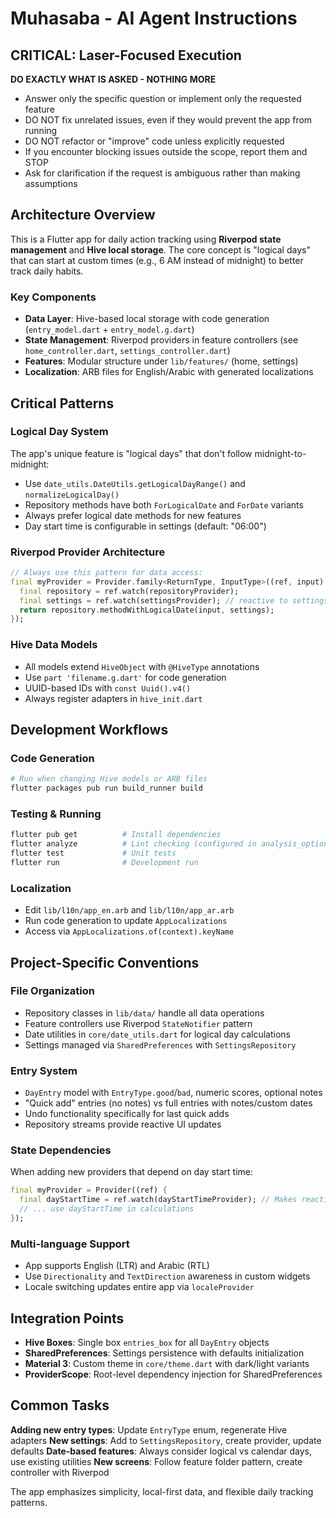 # Muhasaba - AI Agent Instructions

## CRITICAL: Laser-Focused Execution

**DO EXACTLY WHAT IS ASKED - NOTHING MORE**

- Answer only the specific question or implement only the requested feature
- DO NOT fix unrelated issues, even if they would prevent the app from running
- DO NOT refactor or "improve" code unless explicitly requested
- If you encounter blocking issues outside the scope, report them and STOP
- Ask for clarification if the request is ambiguous rather than making assumptions

## Architecture Overview

This is a Flutter app for daily action tracking using **Riverpod state management** and **Hive local storage**. The core concept is "logical days" that can start at custom times (e.g., 6 AM instead of midnight) to better track daily habits.

### Key Components

- **Data Layer**: Hive-based local storage with code generation (`entry_model.dart` + `entry_model.g.dart`)
- **State Management**: Riverpod providers in feature controllers (see `home_controller.dart`, `settings_controller.dart`)
- **Features**: Modular structure under `lib/features/` (home, settings)
- **Localization**: ARB files for English/Arabic with generated localizations

## Critical Patterns

### Logical Day System

The app's unique feature is "logical days" that don't follow midnight-to-midnight:

- Use `date_utils.DateUtils.getLogicalDayRange()` and `normalizeLogicalDay()`
- Repository methods have both `ForLogicalDate` and `ForDate` variants
- Always prefer logical date methods for new features
- Day start time is configurable in settings (default: "06:00")

### Riverpod Provider Architecture

```dart
// Always use this pattern for data access:
final myProvider = Provider.family<ReturnType, InputType>((ref, input) {
  final repository = ref.watch(repositoryProvider);
  final settings = ref.watch(settingsProvider); // reactive to settings changes
  return repository.methodWithLogicalDate(input, settings);
});
```

### Hive Data Models

- All models extend `HiveObject` with `@HiveType` annotations
- Use `part 'filename.g.dart'` for code generation
- UUID-based IDs with `const Uuid().v4()`
- Always register adapters in `hive_init.dart`

## Development Workflows

### Code Generation

```bash
# Run when changing Hive models or ARB files
flutter packages pub run build_runner build
```

### Testing & Running

```bash
flutter pub get          # Install dependencies
flutter analyze          # Lint checking (configured in analysis_options.yaml)
flutter test             # Unit tests
flutter run              # Development run
```

### Localization

- Edit `lib/l10n/app_en.arb` and `lib/l10n/app_ar.arb`
- Run code generation to update `AppLocalizations`
- Access via `AppLocalizations.of(context).keyName`

## Project-Specific Conventions

### File Organization

- Repository classes in `lib/data/` handle all data operations
- Feature controllers use Riverpod `StateNotifier` pattern
- Date utilities in `core/date_utils.dart` for logical day calculations
- Settings managed via `SharedPreferences` with `SettingsRepository`

### Entry System

- `DayEntry` model with `EntryType.good`/`bad`, numeric scores, optional notes
- "Quick add" entries (no notes) vs full entries with notes/custom dates
- Undo functionality specifically for last quick adds
- Repository streams provide reactive UI updates

### State Dependencies

When adding new providers that depend on day start time:

```dart
final myProvider = Provider((ref) {
  final dayStartTime = ref.watch(dayStartTimeProvider); // Makes reactive
  // ... use dayStartTime in calculations
});
```

### Multi-language Support

- App supports English (LTR) and Arabic (RTL)
- Use `Directionality` and `TextDirection` awareness in custom widgets
- Locale switching updates entire app via `localeProvider`

## Integration Points

- **Hive Boxes**: Single box `entries_box` for all `DayEntry` objects
- **SharedPreferences**: Settings persistence with defaults initialization
- **Material 3**: Custom theme in `core/theme.dart` with dark/light variants
- **ProviderScope**: Root-level dependency injection for SharedPreferences

## Common Tasks

**Adding new entry types**: Update `EntryType` enum, regenerate Hive adapters
**New settings**: Add to `SettingsRepository`, create provider, update defaults
**Date-based features**: Always consider logical vs calendar days, use existing utilities
**New screens**: Follow feature folder pattern, create controller with Riverpod

The app emphasizes simplicity, local-first data, and flexible daily tracking patterns.
